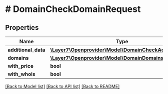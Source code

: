 # # DomainCheckDomainRequest

## Properties

Name | Type | Description | Notes
------------ | ------------- | ------------- | -------------
**additional_data** | [**\Layer7\Openprovider\Model\DomainCheckAdditionalData**](DomainCheckAdditionalData.md) |  | [optional]
**domains** | [**\Layer7\Openprovider\Model\DomainDomains[]**](DomainDomains.md) |  | [optional]
**with_price** | **bool** |  | [optional]
**with_whois** | **bool** |  | [optional]

[[Back to Model list]](../../README.md#models) [[Back to API list]](../../README.md#endpoints) [[Back to README]](../../README.md)
